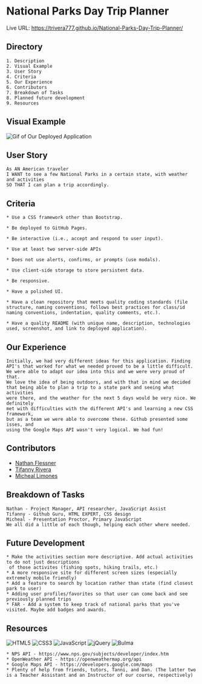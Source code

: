 # National Parks Day Trip Planner

Live URL: https://trivera777.github.io/National-Parks-Day-Trip-Planner/

## Directory

```
1. Description
2. Visual Example
3. User Story
4. Criteria
5. Our Experience
6. Contributors
7. Breakdown of Tasks
8. Planned future development
9. Resources
```

## Visual Example

![Gif of Our Deployed Application](https://raw.githubusercontent.com/trivera777/National-Parks-Day-Trip-Planner/main/assets/app-preview.gif)

## User Story

```
As AN American traveler
I WANT to see a few National Parks in a certain state, with weather and activities
SO THAT I can plan a trip accordingly. 
```

## Criteria

```
* Use a CSS framework other than Bootstrap.

* Be deployed to GitHub Pages.

* Be interactive (i.e., accept and respond to user input).

* Use at least two server-side APIs

* Does not use alerts, confirms, or prompts (use modals).

* Use client-side storage to store persistent data.

* Be responsive.

* Have a polished UI.

* Have a clean repository that meets quality coding standards (file structure, naming conventions, follows best practices for class/id naming conventions, indentation, quality comments, etc.).

* Have a quality README (with unique name, description, technologies used, screenshot, and link to deployed application).
```

## Our Experience

```
Initially, we had very different ideas for this application. Finding
API's that worked for what we needed proved to be a little difficult.
We were able to adapt our idea into this and we were very proud of that. 
We love the idea of being outdoors, and with that in mind we decided
that being able to plan a trip to a state park and seeing what activities 
were there, and the weather for the next 5 days would be very nice. We definitely
met with difficulties with the different API's and learning a new CSS framework,
but as a team we were able to overcome these. Github presented some isses, and
using the Google Maps API wasn't very logical. We had fun!
```

## Contributors


- [Nathan Flessner](https://github.com/SirNathanJF)
- [Tifanny Rivera](https://github.com/trivera777/)
- [Micheal Limones](https://github.com/michlimones)


## Breakdown of Tasks

```
Nathan - Project Manager, API researcher, JavaScript Assist
Tifanny - Github Guru, HTML EXPERT, CSS design
Micheal - Presentation Proctor, Primary JavaScript
We all did a little of each though, helping each other where needed. 
```

## Future Development

```
* Make the activities section more descriptive. Add actual activities to do not just descriptions
 of those activites (fishing spots, hiking trails, etc.)
* A more responsive site for different screen sizes (especially extremely mobile friendly)
* Add a feature to search by location rather than state (find closest park to user)
* Adding user profiles/favorites so that user can come back and see previously planned trips
* FAR - Add a system to keep track of national parks that you've visited. Maybe add badges and awards. 
```


## Resources
![HTML5](https://img.shields.io/static/v1?style=for-the-badge&message=HTML5&color=E34F26&logo=HTML5&logoColor=FFFFFF&label=)
![CSS3](https://img.shields.io/static/v1?style=for-the-badge&message=CSS3&color=1572B6&logo=CSS3&logoColor=FFFFFF&label=)
![JavaScript](https://img.shields.io/static/v1?style=for-the-badge&message=JavaScript&color=222222&logo=JavaScript&logoColor=F7DF1E&label=)
![jQuery](https://img.shields.io/static/v1?style=for-the-badge&message=jQuery&color=0769AD&logo=jQuery&logoColor=FFFFFF&label=)
![Bulma](https://img.shields.io/static/v1?style=for-the-badge&message=Bulma&color=222222&logo=Bulma&logoColor=00D1B2&label=)

```
* NPS API - https://www.nps.gov/subjects/developer/index.htm
* OpenWeather API - https://openweathermap.org/api
* Google Maps API - https://developers.google.com/maps
* Plenty of help from friends, tutors, Tanni, and Dan. (The latter two is a Teacher Assistant and an Instructor of our course, respectively)
```


